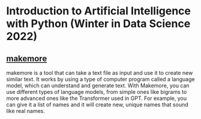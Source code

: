 # Introduction to Artificial Intelligence with Python (Winter in Data Science 2022)





## [makemore](https://github.com/karpathy/makemore/blob/master/makemore.py)
makemore is a tool that can take a text file as input and use it to create new similar text. It works by using a type of computer program called a language model, which can understand and generate text. With Makemore, you can use different types of language models, from simple ones like bigrams to more advanced ones like the Transformer used in GPT. For example, you can give it a list of names and it will create new, unique names that sound like real names.
